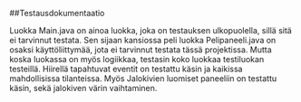 ##Testausdokumentaatio

Luokka Main.java on ainoa luokka, joka on testauksen ulkopuolella, sillä sitä ei tarvinnut testata.
Sen sijaan kansiossa peli luokka Pelipaneeli.java on osaksi käyttöliittymää, jota
ei tarvinnut testata tässä projektissa. Mutta koska luokassa on myös logiikkaa, testasin
koko luokkaa testiluokan testeillä. Hiirellä tapahtuvat eventit on testattu käsin ja kaikissa 
mahdollisissa tilanteissa. Myös Jalokivien luomiset paneeliin on testattu käsin, sekä
jalokiven värin vaihtaminen.
